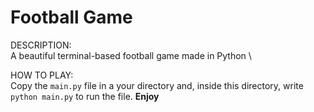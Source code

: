 # Football Game

DESCRIPTION: \
A beautiful terminal-based football game made in Python \

HOW TO PLAY: \
Copy the `main.py` file in a your directory and, inside this directory, write `python main.py` to run the file.
**Enjoy**
